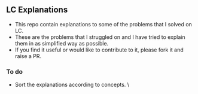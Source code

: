 ## LC Explanations
- This repo contain explanations to some of the problems that I solved on LC.
- These are the problems that I struggled on and I have tried to explain them in as simplified way as possible.
- If you find it useful or would like to contribute to it, please fork it and raise a PR.

### To do
- Sort the explanations according to concepts.
\